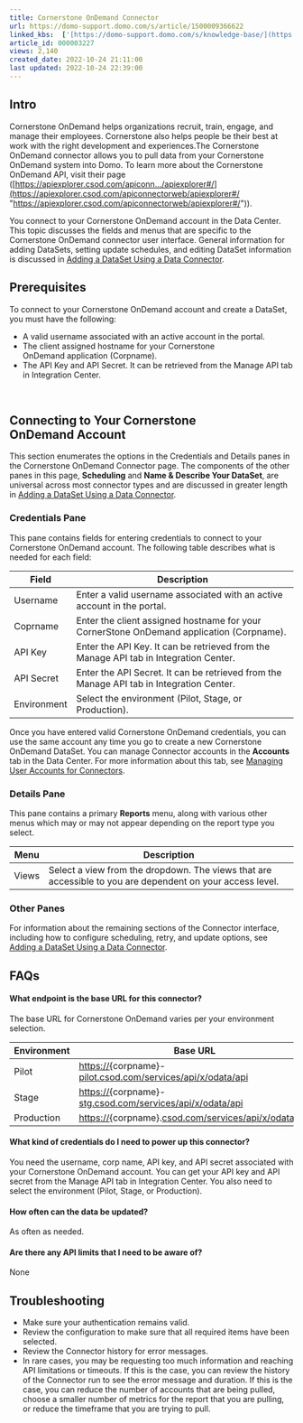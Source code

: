 ```yaml
---
title: Cornerstone OnDemand Connector
url: https://domo-support.domo.com/s/article/1500009366622
linked_kbs:  ['[https://domo-support.domo.com/s/knowledge-base/](https://domo-support.domo.com/s/knowledge-base/)', '[https://domo-support.domo.com/s/](https://domo-support.domo.com/s/)', '[https://domo-support.domo.com/s/topic/0TO5w000000ZammGAC](https://domo-support.domo.com/s/topic/0TO5w000000ZammGAC)', '[https://domo-support.domo.com/s/topic/0TO5w000000ZanLGAS](https://domo-support.domo.com/s/topic/0TO5w000000ZanLGAS)', '[https://domo-support.domo.com/s/topic/0TO5w000000ZaoQGAS](https://domo-support.domo.com/s/topic/0TO5w000000ZaoQGAS)', '[https://domo-support.domo.com/s/article/360042926274](https://domo-support.domo.com/s/article/360042926274)', '[https://domo-support.domo.com/s/article/360042926054](https://domo-support.domo.com/s/article/360042926054)', '[https://domo-support.domo.com/s/article/1500009366622](https://domo-support.domo.com/s/article/1500009366622)', '[https://domo-support.domo.com/s/topic/0TO5w000000ZaoQGAS/api-connectors](https://domo-support.domo.com/s/topic/0TO5w000000ZaoQGAS/api-connectors)', '[https://domo-support.domo.com/s/article/360043429933](https://domo-support.domo.com/s/article/360043429933)', '[https://domo-support.domo.com/s/article/360043429953](https://domo-support.domo.com/s/article/360043429953)', '[https://domo-support.domo.com/s/article/360042925494](https://domo-support.domo.com/s/article/360042925494)', '[https://domo-support.domo.com/s/article/360043429913](https://domo-support.domo.com/s/article/360043429913)', '[https://domo-support.domo.com/s/article/4408174643607](https://domo-support.domo.com/s/article/4408174643607)', '[https://domo-support.domo.com/s/login/](https://domo-support.domo.com/s/login/)']
article_id: 000003227
views: 2,140
created_date: 2022-10-24 21:11:00
last updated: 2022-10-24 22:39:00
---
```




Intro
-----


Cornerstone OnDemand helps organizations recruit, train, engage, and manage their employees. Cornerstone also helps people be their best at work with the right development and experiences.The Cornerstone OnDemand connector allows you to pull data from your Cornerstone OnDemand system into Domo. To learn more about the Cornerstone OnDemand API, visit their page ([https://apiexplorer.csod.com/apiconn.../apiexplorer#/](https://apiexplorer.csod.com/apiconnectorweb/apiexplorer#/ "https://apiexplorer.csod.com/apiconnectorweb/apiexplorer#/")).


You connect to your Cornerstone OnDemand account in the Data Center. This topic discusses the fields and menus that are specific to the Cornerstone OnDemand connector user interface. General information for adding DataSets, setting update schedules, and editing DataSet information is discussed in [Adding a DataSet Using a Data Connector](/s/article/360042926274).


Prerequisites
-------------


To connect to your Cornerstone OnDemand account and create a DataSet, you must have the following:


* A valid username associated with an active account in the portal.
* The client assigned hostname for your Cornerstone OnDemand application (Corpname).
* The API Key and API Secret. It can be retrieved from the Manage API tab in Integration Center.


 


Connecting to Your Cornerstone OnDemand Account
-----------------------------------------------


This section enumerates the options in the Credentials and Details panes in the Cornerstone OnDemand Connector page. The components of the other panes in this page, **Scheduling** and **Name & Describe Your DataSet**, are universal across most connector types and are discussed in greater length in [Adding a DataSet Using a Data Connector](/s/article/360042926274).


### Credentials Pane


This pane contains fields for entering credentials to connect to your Cornerstone OnDemand account. The following table describes what is needed for each field:




| Field | Description |
| --- | --- |
| Username | Enter a valid username associated with an active account in the portal. |
| Coprname | Enter the client assigned hostname for your CornerStone OnDemand application (Corpname). |
| API Key | Enter the API Key. It can be retrieved from the Manage API tab in Integration Center. |
| API Secret | Enter the API Secret. It can be retrieved from the Manage API tab in Integration Center. |
| Environment | Select the environment (Pilot, Stage, or Production). |


Once you have entered valid Cornerstone OnDemand credentials, you can use the same account any time you go to create a new Cornerstone OnDemand DataSet. You can manage Connector accounts in the **Accounts** tab in the Data Center. For more information about this tab, see [Managing User Accounts for Connectors](/s/article/360042926054).


### Details Pane


This pane contains a primary **Reports** menu, along with various other menus which may or may not appear depending on the report type you select.




| Menu | Description |
| --- | --- |
| Views | Select a view from the dropdown. The views that are accessible to you are dependent on your access level. |


### Other Panes


For information about the remaining sections of the Connector interface, including how to configure scheduling, retry, and update options, see [Adding a DataSet Using a Data Connector](/s/article/360042926274).


FAQs
----


#### What endpoint is the base URL for this connector?


The base URL for Cornerstone OnDemand varies per your environment selection.




| Environment | Base URL |
| --- | --- |
| Pilot | <https://{>corpname}-[pilot.csod.com/services/api/x/odata/api](http://pilot.csod.com/services/api/x/odata/api) |
| Stage | <https://{>corpname}-[stg.csod.com/services/api/x/odata/api](http://stg.csod.com/services/api/x/odata/api) |
| Production | <https://{>corpname}.[csod.com/services/api/x/odata/api](http://csod.com/services/api/x/odata/api) |


#### What kind of credentials do I need to power up this connector?


You need the username, corp name, API key, and API secret associated with your Cornerstone OnDemand account. You can get your API key and API secret from the Manage API tab in Integration Center. You also need to select the environment (Pilot, Stage, or Production).


#### How often can the data be updated?


As often as needed.


#### Are there any API limits that I need to be aware of?


None


Troubleshooting
---------------


* Make sure your authentication remains valid.
* Review the configuration to make sure that all required items have been selected.
* Review the Connector history for error messages.
* In rare cases, you may be requesting too much information and reaching API limitations or timeouts. If this is the case, you can review the history of the Connector run to see the error message and duration. If this is the case, you can reduce the number of accounts that are being pulled, choose a smaller number of metrics for the report that you are pulling, or reduce the timeframe that you are trying to pull.

